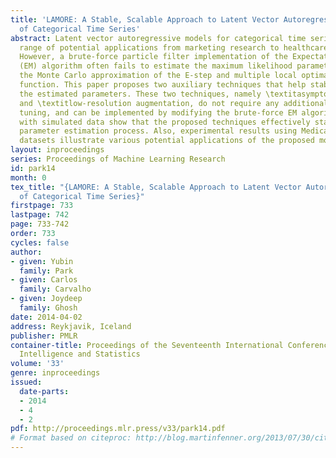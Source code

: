 ```yaml
---
title: 'LAMORE: A Stable, Scalable Approach to Latent Vector Autoregressive Modeling
  of Categorical Time Series'
abstract: Latent vector autoregressive models for categorical time series have a wide
  range of potential applications from marketing research to healthcare analytics.
  However, a brute-force particle filter implementation of the Expectation-Maximization
  (EM) algorithm often fails to estimate the maximum likelihood parameters due to
  the Monte Carlo approximation of the E-step and multiple local optima of the log-likelihood
  function. This paper proposes two auxiliary techniques that help stabilize and calibrate
  the estimated parameters. These two techniques, namely \textitasymptotic mean regularization
  and \textitlow-resolution augmentation, do not require any additional parameter
  tuning, and can be implemented by modifying the brute-force EM algorithm. Experiments
  with simulated data show that the proposed techniques effectively stabilize the
  parameter estimation process. Also, experimental results using Medicare and MIMIC-II
  datasets illustrate various potential applications of the proposed model and methods.
layout: inproceedings
series: Proceedings of Machine Learning Research
id: park14
month: 0
tex_title: "{LAMORE: A Stable, Scalable Approach to Latent Vector Autoregressive Modeling
  of Categorical Time Series}"
firstpage: 733
lastpage: 742
page: 733-742
order: 733
cycles: false
author:
- given: Yubin
  family: Park
- given: Carlos
  family: Carvalho
- given: Joydeep
  family: Ghosh
date: 2014-04-02
address: Reykjavik, Iceland
publisher: PMLR
container-title: Proceedings of the Seventeenth International Conference on Artificial
  Intelligence and Statistics
volume: '33'
genre: inproceedings
issued:
  date-parts:
  - 2014
  - 4
  - 2
pdf: http://proceedings.mlr.press/v33/park14.pdf
# Format based on citeproc: http://blog.martinfenner.org/2013/07/30/citeproc-yaml-for-bibliographies/
---
```

